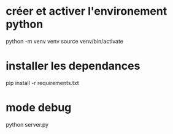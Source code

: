 
# créer et activer l'environement python
 python -m venv venv
 source venv/bin/activate

# installer les dependances
pip install -r requirements.txt

# mode debug
python server.py
  
